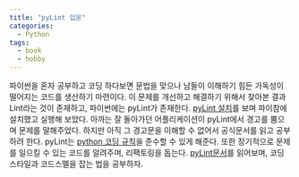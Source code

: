 ```yaml
---
title: "pyLint 입문"
categories:
  - Python
tags:
  - book
  - hobby
---
```


파이썬을 혼자 공부하고 코딩 하다보면 문법을 맞으나 남들이 이해하기 힘든 가독성이 떨어지는 코드를 생산하기 마련이다.
이 문제를 개선하고 해결하기 위해서 찾아본 결과 Lint라는 것이 존재하고, 파이썬에는 pyLint가 존재한다.
[pyLint 설치](https://stackoverflow.com/questions/38134086/how-to-run-pylint-with-pycharm)를 보며 파이참에 설치했고 실행해 보았다.
아까는 잘 돌아가던 어플리케이션이 pyLint에서 경고를 뿜으며 문제를 말해주었다.
하지만 아직 그 경고문을 이해할 수 없어서 공식문서를 읽고 공부하려 한다.
pyLint는 [python 코딩 규칙](https://www.python.org/dev/peps/pep-0008/)을 준수할 수 있게 해준다.
또한 장기적으로 문제를 일으킬 수 있는 코드를 알려주며, 리팩토링을 돕는다.
[pyLint문서](https://pylint.readthedocs.io/en/latest/)를 읽어보며, 코딩 스타일과 코드스멜을 잡는 법을 공부하자.
